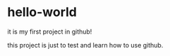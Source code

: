 # hello-world
it is my first project in github!

this project is just to test and learn how to use github.
